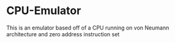 # CPU-Emulator

This is an emulator based off of a CPU running on von Neumann architecture and zero address instruction set